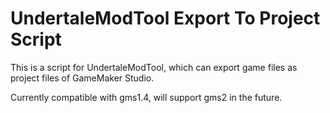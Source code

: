 # UndertaleModTool Export To Project Script

This is a script for UndertaleModTool, which can export game files as project files of GameMaker Studio.

Currently compatible with gms1.4, will support gms2 in the future.